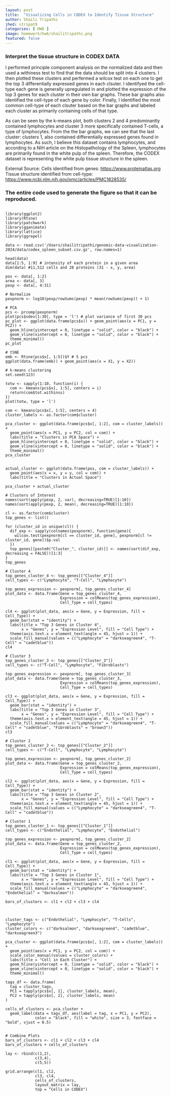 ```yaml
---
layout: post
title:  "Visualizing Cells in CODEX to Identify Tissue Structure"
author: Shaili Tripathi
jhed: stripat9
categories: [ HW6 ]
image: homework/hw6/shailitripathi.png
featured: false
---
```


### Interpret the tissue structure in CODEX DATA

I performed principle component analysis on the normalized data and then used a withiness test to find that the data should be split into 4 clusters. I then plotted these clusters and perfermed a wilcox test on each one to get the top 3 differentially expressed genes in each clsuter. I identifyed the cell-type each gene is generally upregulated in and plotted the expression of the top 3 genes for each cluster in their own bar graphs. These bar graphs also identified the cell-type of each gene by color. Finally, I identified the most common cell-type of each clsuter based on the bar graphs and labeled each cluster as primarily containing cells of that type. 

As can be seen by the k-means plot, both clusters 2 and 4 predominantly contained lymphocytes and cluster 3 more specifically contained T-cells, a type of lymphocytes. From the the bar graphs, we can see that the last cluster: clusters 1, also contained differentially expressed genes found in lymphocytes. As such, I believe this dataset contains lymphocytes, and according to a NIH article on the Histopathology of the Spleen, lymphocytes are primarily found in the white pulp of the spleen. Therefore, the CODEX dataset is representing the white pulp tissue structure in the spleen. 


External Source: 
  Cells identified from genes: https://www.proteinatlas.org
  Tissue structure identified from cell-type: https://www.ncbi.nlm.nih.gov/pmc/articles/PMC1828535/ 


### The entire code used to generate the figure so that it can be reproduced.  
```{r}

library(ggplot2)
library(Rtsne)
library(patchwork)
library(gganimate)
library(lattice)
library(ggrepel)

data <- read.csv('/Users/shailitripathi/genomic-data-visualization-2024/data/codex_spleen_subset.csv.gz', row.names=1)

head(data)
data[1:5, 1:9] # intensity of each protein in a given area
dim(data) #11,512 cells and 28 proteins (31 - x, y, area)

pos <- data[, 1:2]
area <- data[, 3]
pexp <- data[, 4:31]

# Normalize
pexpnorm <- log10(pexp/rowSums(pexp) * mean(rowSums(pexp)) + 1)

# PCA 
pcs <- prcomp(pexpnorm)
plot(pcs$sdev[1:30], type = 'l') # plot variance of first 30 pcs
pc_plot <- ggplot(data.frame(pcs$x)) + geom_point(aes(x = PC1, y = PC2)) +
  geom_hline(yintercept = 0, linetype = "solid", color = "black") +
  geom_vline(xintercept = 0, linetype = "solid", color = "black") + 
  theme_minimal() 
pc_plot

# tSNE
emb <- Rtsne(pcs$x[, 1:5])$Y # 5 pcs 
ggplot(data.frame(emb)) + geom_point(aes(x = X1, y = X2))

# k-means clustering
set.seed(123)

totw <- sapply(1:10, function(i) {
  com <- kmeans(pcs$x[, 1:5], centers = i)
  return(com$tot.withinss)
})
plot(totw, type = 'l')

com <- kmeans(pcs$x[, 1:5], centers = 4)
cluster_labels <- as.factor(com$cluster)

pca_cluster <- ggplot(data.frame(pcs$x[, 1:2], com = cluster_labels)) +
  geom_point(aes(x = PC1, y = PC2, col = com)) +
  labs(title = "Clusters in PCA Space") + 
  geom_hline(yintercept = 0, linetype = "solid", color = "black") +
  geom_vline(xintercept = 0, linetype = "solid", color = "black") + 
  theme_minimal() 
pca_cluster


actual_cluster <- ggplot(data.frame(pos, com = cluster_labels)) +
  geom_point(aes(x = x, y = y, col = com)) +
  labs(title = "Clusters in Actual Space") 

pca_cluster + actual_cluster

# Clusters of Interest
names(sort(apply(pexp, 2, var), decreasing=TRUE)[1:10])
names(sort(apply(pexp, 2, mean), decreasing=TRUE)[1:10])

cl <- as.factor(com$cluster)
top_genes <- list()

for (cluster_id in unique(cl)) {
  dif_exp <- sapply(colnames(pexpnorm), function(gene){
    wilcox.test(pexpnorm[cl == cluster_id, gene], pexpnorm[cl != cluster_id, gene])$p.val
  })
  top_genes[[paste0("Cluster_", cluster_id)]] <- names(sort(dif_exp, decreasing = FALSE))[1:3]
}
top_genes

# Cluster 4 
top_genes_cluster_4 <- top_genes[["Cluster_4"]]
cell_types <- c("Lymphocyte", "T-Cell", "Lymphocyte")

top_genes_expression <- pexpnorm[, top_genes_cluster_4]
plot_data <- data.frame(Gene = top_genes_cluster_4, 
                        Expression = colMeans(top_genes_expression),
                        Cell_Type = cell_types)

cl4 <- ggplot(plot_data, aes(x = Gene, y = Expression, fill = Cell_Type)) +
  geom_bar(stat = "identity") +
  labs(title = "Top 3 Genes in Cluster 4",
       x = "Genes", y = "Expression Level", fill = "Cell Type") +
  theme(axis.text.x = element_text(angle = 45, hjust = 1)) +
  scale_fill_manual(values = c("Lymphocyte" = "darkseagreen4", "T-Cell" = "cadetblue"))
cl4

# Cluster 3
top_genes_cluster_3 <- top_genes[["Cluster_3"]]
cell_types <- c("T-Cell", "Lymphocyte", "Fibroblasts")

top_genes_expression <- pexpnorm[, top_genes_cluster_3]
plot_data <- data.frame(Gene = top_genes_cluster_3, 
                        Expression = colMeans(top_genes_expression),
                        Cell_Type = cell_types)

cl3 <- ggplot(plot_data, aes(x = Gene, y = Expression, fill = Cell_Type)) +
  geom_bar(stat = "identity") +
  labs(title = "Top 3 Genes in Cluster 3",
       x = "Genes", y = "Expression Level", fill = "Cell Type") +
  theme(axis.text.x = element_text(angle = 45, hjust = 1)) +
  scale_fill_manual(values = c("Lymphocyte" = "darkseagreen4", "T-Cell" = "cadetblue", "Fibroblasts" = "brown3"))
cl3

# Cluster 2
top_genes_cluster_2 <- top_genes[["Cluster_2"]]
cell_types <- c("T-Cell", "Lymphocyte", "Lymphocyte")

top_genes_expression <- pexpnorm[, top_genes_cluster_2]
plot_data <- data.frame(Gene = top_genes_cluster_2, 
                        Expression = colMeans(top_genes_expression),
                        Cell_Type = cell_types)

cl2 <- ggplot(plot_data, aes(x = Gene, y = Expression, fill = Cell_Type)) +
  geom_bar(stat = "identity") +
  labs(title = "Top 3 Genes in Cluster 2",
       x = "Genes", y = "Expression Level", fill = "Cell Type") +
  theme(axis.text.x = element_text(angle = 45, hjust = 1)) +
  scale_fill_manual(values = c("Lymphocyte" = "darkseagreen4", "T-Cell" = "cadetblue"))

# Cluster 1
top_genes_cluster_1 <- top_genes[["Cluster_1"]]
cell_types <- c("Endothelial", "Lymphocyte", "Endothelial")

top_genes_expression <- pexpnorm[, top_genes_cluster_2]
plot_data <- data.frame(Gene = top_genes_cluster_2, 
                        Expression = colMeans(top_genes_expression),
                        Cell_Type = cell_types)

cl1 <- ggplot(plot_data, aes(x = Gene, y = Expression, fill = Cell_Type)) +
  geom_bar(stat = "identity") +
  labs(title = "Top 3 Genes in Cluster 1",
       x = "Genes", y = "Expression Level", fill = "Cell Type") +
  theme(axis.text.x = element_text(angle = 45, hjust = 1)) +
  scale_fill_manual(values = c("Lymphocyte" = "darkseagreen4", "Endothelial" = "darksalmon"))

bars_of_clusters <- cl1 + cl2 + cl3 + cl4



cluster_tags <- c("Endothelial", "Lymphocyte", "T-Cells", "Lymphocyte")
cluster_colors <- c("darksalmon", "darkseagreen4", "cadetblue", "darkseagreen3")

pca_cluster <- ggplot(data.frame(pcs$x[, 1:2], com = cluster_labels)) +
  geom_point(aes(x = PC1, y = PC2, col = com)) +
  scale_color_manual(values = cluster_colors) +  
  labs(title = "Cell in Each Cluster") + 
  geom_hline(yintercept = 0, linetype = "solid", color = "black") +
  geom_vline(xintercept = 0, linetype = "solid", color = "black") + 
  theme_minimal()

tags_df <- data.frame(
  tag = cluster_tags,
  PC1 = tapply(pcs$x[, 1], cluster_labels, mean),
  PC2 = tapply(pcs$x[, 2], cluster_labels, mean)
)

cells_of_clusters <- pca_cluster +
  geom_label(data = tags_df, aes(label = tag, x = PC1, y = PC2), 
             color = "black", fill = "white", size = 3, fontface = "bold", vjust = 0.5)


# Combine Plots
bars_of_clusters <- cl1 + cl2 + cl3 + cl4
bars_of_clusters + cells_of_clusters

lay <- rbind(c(1,2),
             c(3,4),
             c(5,5))

grid.arrange(cl1, cl2,
             cl3, cl4,
             cells_of_clusters,
             layout_matrix = lay,
             top = "Cells in CODEX")

```
